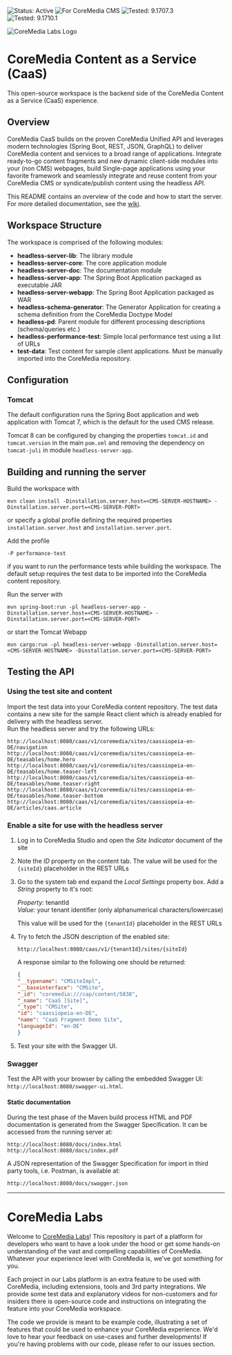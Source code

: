 ![Status: Active](https://documentation.coremedia.com/badges/badge_status_active.png "Status: Active")
![For CoreMedia CMS](https://documentation.coremedia.com/badges/badge_coremedia_cms.png "For CoreMedia CMS")
![Tested: 9.1707.3](https://documentation.coremedia.com/badges/badge_tested_coremedia_9-1707-3.png "Tested: 9.1707.3")
![Tested: 9.1710.1](https://documentation.coremedia.com/badges/badge_tested_coremedia_9-1710-1.png "Tested: 9.1710.1")

![CoreMedia Labs Logo](https://documentation.coremedia.com/badges/banner_coremedia_labs_wide.png "CoreMedia Labs Logo Title Text")


# CoreMedia Content as a Service (CaaS)

This open-source workspace is the backend side of the CoreMedia Content as a Service (CaaS) experience.

## Overview

CoreMedia CaaS builds on the proven CoreMedia Unified API and leverages modern technologies (Spring Boot, REST, JSON, GraphQL) to deliver CoreMedia content and services to a broad range of applications.
Integrate ready-to-go content fragments and new dynamic client-side modules into your (non CMS) webpages, build Single-page applications using your favorite framework and seamlessly integrate and reuse content from your CoreMedia CMS or syndicate/publish content using the headless API.

This README contains an overview of the code and how to start the server. For more detailed documentation, see the [wiki](https://github.com/CoreMedia/coremedia-headless-server/wiki). 


## Workspace Structure

The workspace is comprised of the following modules:
* **headless-server-lib**: The library module
* **headless-server-core**: The core application module
* **headless-server-doc**: The documentation module
* **headless-server-app**: The Spring Boot Application packaged as executable JAR
* **headless-server-webapp**: The Spring Boot Application packaged as WAR
* **headless-schema-generator**: The Generator Application for creating a schema definition from the CoreMedia Doctype Model
* **headless-pd**: Parent module for different processing descriptions (schema/queries etc.)
* **headless-performance-test**: Simple local performance test using a list of URLs
* **test-data**: Test content for sample client applications. Must be manually imported into the CoreMedia repository. 


## Configuration

### Tomcat

The default configuration runs the Spring Boot application and web application with Tomcat 7, which is the default for the used CMS release.

Tomcat 8 can be configured by changing the properties `tomcat.id` and `tomcat.version` in the main `pom.xml` and removing the dependency
on `tomcat-juli` in module `headless-server-app`.


## Building and running the server

Build the workspace with
    
    mvn clean install -Dinstallation.server.host=<CMS-SERVER-HOSTNAME> -Dinstallation.server.port=<CMS-SERVER-PORT>
    
or specify a global profile defining the required properties `installation.server.host` and `installation.server.port`.

Add the profile 

    -P performance-test
    
if you want to run the performance tests while building the workspace. The default setup requires the test data to be imported into the
CoreMedia content repository.

Run the server with

    mvn spring-boot:run -pl headless-server-app -Dinstallation.server.host=<CMS-SERVER-HOSTNAME> -Dinstallation.server.port=<CMS-SERVER-PORT>

or start the Tomcat Webapp

    mvn cargo:run -pl headless-server-webapp -Dinstallation.server.host=<CMS-SERVER-HOSTNAME> -Dinstallation.server.port=<CMS-SERVER-PORT>


## Testing the API

### Using the test site and content

Import the test data into your CoreMedia content repository. The test data contains a new site for the sample React client which is already enabled for delivery
with the headless server.   
Run the headless server and try the following URLs:

    http://localhost:8080/caas/v1/coremedia/sites/caassiopeia-en-DE/navigation
    http://localhost:8080/caas/v1/coremedia/sites/caassiopeia-en-DE/teasables/home.hero
    http://localhost:8080/caas/v1/coremedia/sites/caassiopeia-en-DE/teasables/home.teaser-left
    http://localhost:8080/caas/v1/coremedia/sites/caassiopeia-en-DE/teasables/home.teaser-right
    http://localhost:8080/caas/v1/coremedia/sites/caassiopeia-en-DE/teasables/home.teaser-bottom
    http://localhost:8080/caas/v1/coremedia/sites/caassiopeia-en-DE/articles/caas.article

### Enable a site for use with the headless server

1. Log in to CoreMedia Studio and open the *Site Indicator* document of the site

2. Note the *ID* property on the content tab.
   The value will be used for the `{siteId}` placeholder in the REST URLs

3. Go to the system tab end expand the *Local Settings* property box.
   Add a *String* property to it's root: 

   *Property:* tenantId   
   *Value:* your tenant identifier (only alphanumerical characters/lowercase)   

   This value will be used for the `{tenantId}` placeholder in the REST URLs

5. Try to fetch the JSON description of the enabled site:
    
    `http://localhost:8080/caas/v1/{tenantId}/sites/{siteId}`
    
    A response similar to the following one should be returned:
    ```json
    {
    "__typename": "CMSiteImpl",
    "__baseinterface": "CMSite",
    "_id": "coremedia:///cap/content/5838",
    "_name": "CaaS [Site]",
    "_type": "CMSite",
    "id": "caassiopeia-en-DE",
    "name": "CaaS Fragment Demo Site",
    "languageId": "en-DE"
    }
    ```
    
6. Test your site with the Swagger UI.

### Swagger

Test the API with your browser by calling the embedded Swagger UI: `http://localhost:8080/swagger-ui.html`.

#### Static documentation

During the test phase of the Maven build process HTML and PDF documentation is generated from the Swagger Specification. It can be accessed
from the running server at:

    http://localhost:8080/docs/index.html
    http://localhost:8080/docs/index.pdf
    
A JSON representation of the Swagger Specification for import in third party tools, i.e. Postman, is available at:

    http://localhost:8080/docs/swagger.json


*******


# CoreMedia Labs

Welcome to [CoreMedia Labs](https://blog.coremedia.com/labs/)! This repository is part of a platform for developers who want to have a look under the hood or get some hands-on understanding of the vast and compelling capabilities of CoreMedia. Whatever your experience level with CoreMedia is, we've got something for you.

Each project in our Labs platform is an extra feature to be used with CoreMedia, including extensions, tools and 3rd party integrations. We provide some test data and explanatory videos for non-customers and for insiders there is open-source code and instructions on integrating the feature into your CoreMedia workspace. 

The code we provide is meant to be example code, illustrating a set of features that could be used to enhance your CoreMedia experience. We'd love to hear your feedback on use-cases and further developments! If you're having problems with our code, please refer to our issues section. 
